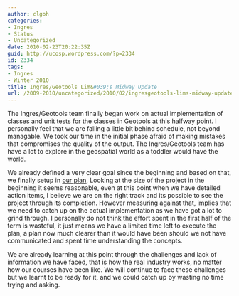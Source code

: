 ```yaml
---
author: clgoh
categories:
- Ingres
- Status
- Uncategorized
date: 2010-02-23T20:22:35Z
guid: http://ucosp.wordpress.com/?p=2334
id: 2334
tags:
- Ingres
- Winter 2010
title: Ingres/Geotools Lim&#039;s Midway Update
url: /2009-2010/uncategorized/2010/02/ingresgeotools-lims-midway-update/
---
```


The Ingres/Geotools team finally began work on actual implementation of classes and unit tests for the classes in Geotools at this halfway point. I personally feel that we are falling a little bit behind schedule, not beyond managable. We took our time in the initial phase afraid of making mistakes that compromises the quality of the output. The Ingres/Geotools team has have a lot to explore in the geospatial world as a toddler would have the world.

We already defined a very clear goal since the beginning and based on that, we finally setup in <a href="http://community.ingres.com/wiki/IngresGeoTools" target="_blank">our plan</a>, Looking at the size of the project in the beginning it seems reasonable, even at this point when we have detailed action items, I believe we are on the right track and its possible to see the project through its completion. However measuring against that, implies that we need to catch up on the actual implementation as we have got a lot to grind through. I personally do not think the effort spent in the first half of the term is wasteful, it just means we have a limited time left to execute the plan, a plan now much clearer than it would have been should we not have communicated and spent time understanding the concepts.

We are already learning at this point through the challenges and lack of information we have faced, that is how the real industry works, no matter how our courses have been like. We will continue to face these challenges but we learnt to be ready for it, and we could catch up by wasting no time trying and asking.